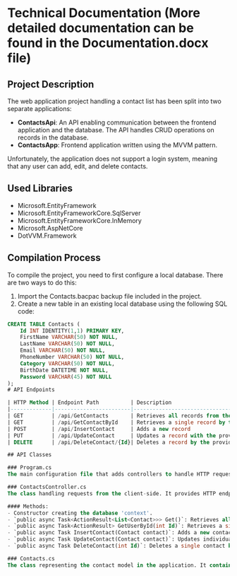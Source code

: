 # Technical Documentation (More detailed documentation can be found in the Documentation.docx file)

## Project Description

The web application project handling a contact list has been split into two separate applications:
- **ContactsApi**: An API enabling communication between the frontend application and the database. The API handles CRUD operations on records in the database.
- **ContactsApp**: Frontend application written using the MVVM pattern.

Unfortunately, the application does not support a login system, meaning that any user can add, edit, and delete contacts.

## Used Libraries

- Microsoft.EntityFramework
- Microsoft.EntityFrameworkCore.SqlServer
- Microsoft.EntityFrameworkCore.InMemory
- Microsoft.AspNetCore
- DotVVM.Framework

## Compilation Process

To compile the project, you need to first configure a local database. There are two ways to do this:
1. Import the Contacts.bacpac backup file included in the project.
2. Create a new table in an existing local database using the following SQL code:

```sql
CREATE TABLE Contacts (
    Id INT IDENTITY(1,1) PRIMARY KEY,
    FirstName VARCHAR(50) NOT NULL,
    LastName VARCHAR(50) NOT NULL,
    Email VARCHAR(50) NOT NULL,
    PhoneNumber VARCHAR(50) NOT NULL,
    Category VARCHAR(50) NOT NULL,
    BirthDate DATETIME NOT NULL,
    Password VARCHAR(45) NOT NULL
);
# API Endpoints

| HTTP Method | Endpoint Path          | Description                                       |
|-------------|------------------------|---------------------------------------------------|
| GET         | /api/GetContacts       | Retrieves all records from the 'Contacts' table   |
| GET         | /api/GetContactById    | Retrieves a single record by the provided ID      |
| POST        | /api/InsertContact     | Adds a new record                                 |
| PUT         | /api/UpdateContact     | Updates a record with the provided ID             |
| DELETE      | /api/DeleteContact/{Id}| Deletes a record by the provided ID               |

## API Classes

### Program.cs
The main configuration file that adds controllers to handle HTTP requests and sets up the database connection.

### ContactsController.cs
The class handling requests from the client-side. It provides HTTP endpoints.

#### Methods:
- Constructor creating the database 'context'.
- `public async Task<ActionResult<List<Contact>>> Get()`: Retrieves all contacts from the database and returns the result as a list.
- `public async Task<ActionResult> GetUserById(int Id)`: Retrieves a single contact by the provided ID.
- `public async Task InsertContact(Contact contact)`: Adds a new contact to the database.
- `public async Task UpdateContact(Contact contact)`: Updates individual data about a single contact.
- `public async Task DeleteContact(int Id)`: Deletes a single contact by the provided ID.

### Contacts.cs
The class representing the contact model in the application. It contains fields for FirstName, LastName, Email, PhoneNumber, Category
